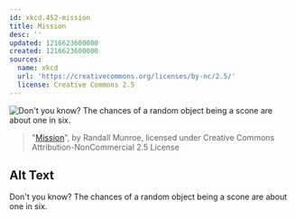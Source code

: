 ```yaml
---
id: xkcd.452-mission
title: Mission
desc: ''
updated: 1216623600000
created: 1216623600000
sources:
  name: xkcd
  url: 'https://creativecommons.org/licenses/by-nc/2.5/'
  license: Creative Commons 2.5
---
```

![Don't you know?  The chances of a random object being a scone are about one in six.](https://imgs.xkcd.com/comics/mission.png)
> "[Mission](https://xkcd.com/452/)", by Randall Munroe, licensed under Creative Commons Attribution-NonCommercial 2.5 License

## Alt Text
Don't you know?  The chances of a random object being a scone are about one in six.
